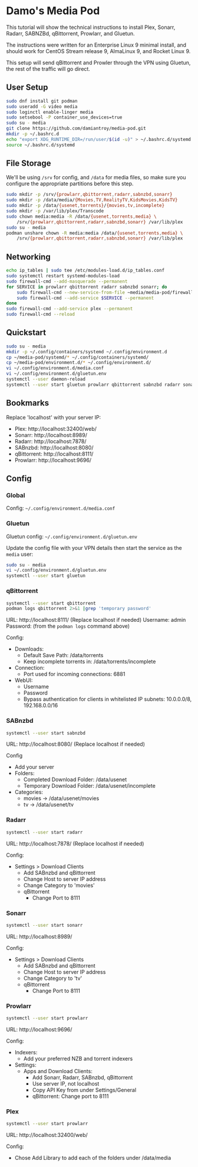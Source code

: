 # Damo's Media Pod

This tutorial will show the technical instructions to install Plex,
Sonarr, Radarr, SABNZBd, qBittorrent, Prowlarr, and Gluetun.

The instructions were written for an Enterprise Linux 9 minimal install,
and should work for CentOS Stream release 9, AlmaLinux 9, and Rocket Linux 9.

This setup will send qBittorrent and Prowler through the VPN using Gluetun,
the rest of the traffic will go direct.

## User Setup

```bash
sudo dnf install git podman
sudo useradd -G video media
sudo loginctl enable-linger media
sudo setsebool -P container_use_devices=true
sudo su - media
git clone https://github.com/damiantroy/media-pod.git
mkdir -p ~/.bashrc.d
echo "export XDG_RUNTIME_DIR=/run/user/$(id -u)" > ~/.bashrc.d/systemd
source ~/.bashrc.d/systemd
```

## File Storage

We'll be using `/srv` for config, and `/data` for media files, so make sure
you configure the appropriate partitions before this step.

```bash
sudo mkdir -p /srv/{prowlarr,qbittorrent,radarr,sabnzbd,sonarr}
sudo mkdir -p /data/media/{Movies,TV,RealityTV,KidsMovies,KidsTV}
sudo mkdir -p /data/{usenet,torrents}/{movies,tv,incomplete}
sudo mkdir -p /var/lib/plex/Transcode
sudo chown media:media -R /data/{usenet,torrents,media} \
    /srv/{prowlarr,qbittorrent,radarr,sabnzbd,sonarr} /var/lib/plex
sudo su - media
podman unshare chown -R media:media /data/{usenet,torrents,media} \
    /srv/{prowlarr,qbittorrent,radarr,sabnzbd,sonarr} /var/lib/plex
```

## Networking

```bash
echo ip_tables | sudo tee /etc/modules-load.d/ip_tables.conf
sudo systemctl restart systemd-modules-load
sudo firewall-cmd --add-masquerade --permanent
for SERVICE in prowlarr qbittorrent radarr sabnzbd sonarr; do
    sudo firewall-cmd --new-service-from-file ~media/media-pod/firewalld/${SERVICE}.xml --permanent
    sudo firewall-cmd --add-service $SERVICE --permanent
done
sudo firewall-cmd --add-service plex --permanent
sudo firewall-cmd --reload
```

## Quickstart

```bash
sudo su - media
mkdir -p ~/.config/containers/systemd ~/.config/environment.d
cp ~/media-pod/systemd/* ~/.config/containers/systemd/
cp ~/media-pod/environment.d/* ~/.config/environment.d/
vi ~/.config/environment.d/media.conf
vi ~/.config/environment.d/gluetun.env
systemctl --user daemon-reload
systemctl --user start gluetun prowlarr qbittorrent sabnzbd radarr sonarr plex
```

## Bookmarks

Replace 'localhost' with your server IP:

* Plex: http://localhost:32400/web/
* Sonarr: http://localhost:8989/
* Radarr: http://localhost:7878/
* SABnzbd: http://localhost:8080/
* qBittorrent: http://localhost:8111/
* Prowlarr: http://localhost:9696/

## Config

### Global

Config: `~/.config/environment.d/media.conf`

### Gluetun

Gluetun config: `~/.config/environment.d/gluetun.env`

Update the config file with your VPN details then start the service as
the `media` user:

```bash
sudo su - media
vi ~/.config/environment.d/gluetun.env
systemctl --user start gluetun
```

### qBittorrent

```bash
systemctl --user start qbittorrent
podman logs qbittorrent 2>&1 |grep 'temporary password'
```

URL: http://localhost:8111/ (Replace localhost if needed)
Username: admin
Password: (from the `podman logs` command above)

Config:
- Downloads:
  - Default Save Path: /data/torrents
  - Keep incomplete torrents in: /data/torrents/incomplete
- Connection:
  - Port used for incoming connections: 6881
- WebUI:
  - Username
  - Password
  - Bypass authentication for clients in whitelisted IP subnets: 10.0.0.0/8, 192.168.0.0/16

### SABnzbd

```bash
systemctl --user start sabnzbd
```

URL: http://localhost:8080/ (Replace localhost if needed)

Config
- Add your server
- Folders:
  - Completed Download Folder: /data/usenet
  - Temporary Download Folder: /data/usenet/incomplete
- Categories:
  - movies -> /data/usenet/movies
  - tv -> /data/usenet/tv

### Radarr

```bash
systemctl --user start radarr
```

URL: http://localhost:7878/ (Replace localhost if needed)

Config:
- Settings > Download Clients
  - Add SABnzbd and qBittorrent
  - Change Host to server IP address
  - Change Category to 'movies'
  - qBittorrent
    - Change Port to 8111

### Sonarr

```bash
systemctl --user start sonarr
```

URL: http://localhost:8989/

Config:
- Settings > Download Clients
  - Add SABnzbd and qBittorrent
  - Change Host to server IP address
  - Change Category to 'tv'
  - qBittorrent
    - Change Port to 8111


### Prowlarr

```bash
systemctl --user start prowlarr
```

URL: http://localhost:9696/

Config:
- Indexers:
  - Add your preferred NZB and torrent indexers
- Settings:
  - Apps and Download Clients:
    - Add Sonarr, Radarr, SABnzbd, qBittorrent
    - Use server IP, not localhost
    - Copy API Key from under Settings/General
    - qBittorrent: Change port to 8111

### Plex


```bash
systemctl --user start prowlarr
```

URL: http://localhost:32400/web/

Config:
- Chose Add Library to add each of the folders under /data/media

